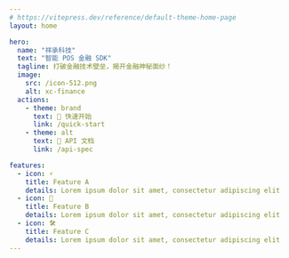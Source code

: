 ```yaml
---
# https://vitepress.dev/reference/default-theme-home-page
layout: home

hero:
  name: "祥承科技"
  text: "智能 POS 金融 SDK"
  tagline: 打破金融技术壁垒，揭开金融神秘面纱！
  image:
    src: /icon-512.png
    alt: xc-finance
  actions:
    - theme: brand
      text: 🚀 快速开始
      link: /quick-start
    - theme: alt
      text: 📖 API 文档
      link: /api-spec

features:
  - icon: ⚡️
    title: Feature A
    details: Lorem ipsum dolor sit amet, consectetur adipiscing elit
  - icon: 🖖
    title: Feature B
    details: Lorem ipsum dolor sit amet, consectetur adipiscing elit
  - icon: 🛠️
    title: Feature C
    details: Lorem ipsum dolor sit amet, consectetur adipiscing elit
---
```


